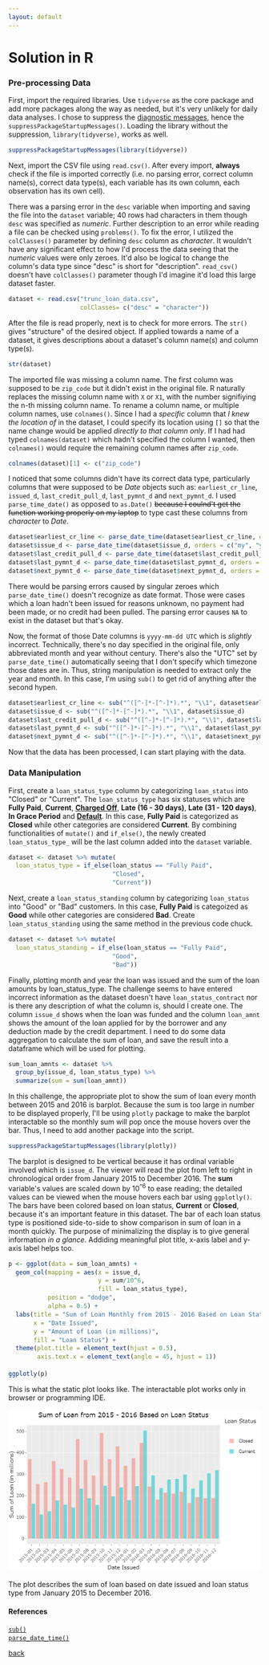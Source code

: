 ```yaml
---
layout: default
---
```


# Solution in R

### Pre-processing Data

First, import the required libraries. Use `tidyverse` as the core package and add more packages along the way as needed, but it's very unlikely for daily data analyses. I chose to suppress the [diagnostic messages](https://www.rdocumentation.org/packages/base/versions/3.6.2/topics/message), hence the `suppressPackageStartupMessages()`. Loading the library without the suppression, `library(tidyverse)`, works as well.

```r
suppressPackageStartupMessages(library(tidyverse))
```

Next, import the CSV file using `read.csv()`. After every import, **always** check if the file is imported correctly (i.e. no parsing error, correct column name(s), correct data type(s), each variable has its own column, each observation has its own cell).

There was a parsing error in the `desc` variable when importing and saving the file into the `dataset` variable; 40 rows had characters in them though `desc` was specified as _numeric_. Further description to an error while reading a file can be checked using `problems()`. To fix the error, I utilized the `colClasses()` parameter by defining `desc` column as _character_. It wouldn't have any significant effect to how I'd process the data seeing that the _numeric_ values were only zeroes. It'd also be logical to change the column's data type since "desc" is short for "description". `read_csv()` doesn't have `colClasses()` parameter though I'd imagine it'd load this large dataset faster.

```r
dataset <- read.csv("trunc_loan_data.csv",
                    colClasses= c("desc" = "character"))
```

After the file is read properly, next is to check for more errors. The `str()` gives "structure" of the desired object. If applied towards a name of a dataset, it gives descriptions about a dataset's column name(s) and column type(s).

```r
str(dataset)
```

The imported file was missing a column name. The first column was supposed to be `zip_code` but it didn't exist in the original file. R naturally replaces the missing column name with `X` or `X1`, with the number signifiying the n-th missing column name. To rename a column name, or multiple column names, use `colnames()`. Since I had a _specific_ column that _I knew the location of_ in the dataset, I could specify its location  using `[]` so that the name change would be applied _directly to that column only_. If I had had typed `colnames(dataset)` which hadn't specified the column I wanted, then `colnames()` would require the remaining column names after `zip_code`.

```r
colnames(dataset)[1] <- c("zip_code")
```

I noticed that some columns didn't have its correct data type, particularly columns that were supposed to be _Date_ objects such as: `earliest_cr_line`, `issued_d`, `last_credit_pull_d`, `last_pymnt_d` and `next_pymnt_d`. I used `parse_time_date()` as opposed to `as.Date()` ~~because I coulnd't get the function working properly on my laptop~~ to type cast these columns from _character_ to _Date_.

```r
dataset$earliest_cr_line <- parse_date_time(dataset$earliest_cr_line, orders = c("my", "ym"))
dataset$issue_d <- parse_date_time(dataset$issue_d, orders = c("my", "ym"))
dataset$last_credit_pull_d <- parse_date_time(dataset$last_credit_pull_d, orders = c("my", "ym"))
dataset$last_pymnt_d <- parse_date_time(dataset$last_pymnt_d, orders = c("my", "ym"))
dataset$next_pymnt_d <- parse_date_time(dataset$next_pymnt_d, orders = c("my", "ym"))
```

There would be parsing errors caused by singular zeroes which `parse_date_time()` doesn't recognize as date format. Those were cases which a loan hadn't been issued for reasons unknown, no payment had been made, or no credit had been pulled. The parsing error causes `NA` to exist in the dataset but that's okay.

Now, the format of those Date columns is `yyyy-mm-dd UTC` which is _slightly_ incorrect. Technically, there's no day specified in the original file, only abbreviated month and year without century. There's also the "UTC" set by `parse_date_time()` automatically seeing that I don't specify which timezone those dates are in. Thus, string manipulation is needed to extract only the year and month. In this case, I'm using `sub()` to get rid of anything after the second hypen.

```r
dataset$earliest_cr_line <- sub("^([^-]*-[^-]*).*", "\\1", dataset$earliest_cr_line)
dataset$issue_d <- sub("^([^-]*-[^-]*).*", "\\1", dataset$issue_d)
dataset$last_credit_pull_d <- sub("^([^-]*-[^-]*).*", "\\1", dataset$last_credit_pull_d)
dataset$last_pymnt_d <- sub("^([^-]*-[^-]*).*", "\\1", dataset$last_pymnt_d)
dataset$next_pymnt_d <- sub("^([^-]*-[^-]*).*", "\\1", dataset$next_pymnt_d)
```

Now that the data has been processed, I can start playing with the data.

### Data Manipulation

First, create a `loan_status_type` column by categorizing `loan_status` into "Closed" or "Current". The `loan_status_type` has six statuses which are **Fully Paid**, **Current**, [**Charged Off**](https://en.wikipedia.org/wiki/Charge-off), **Late (16 - 30 days)**, **Late (31 - 120 days)**, **In Grace Period** and [**Default**](https://www.investopedia.com/terms/d/default2.asp). In this case, **Fully Paid** is categorized as **Closed** while other categories are considered **Current**. By combining functionalities of `mutate()` and `if_else()`, the newly created `loan_status_type_` will be the last column added into the `dataset` variable.

```r
dataset <- dataset %>% mutate(
  loan_status_type = if_else(loan_status == "Fully Paid",
                             "Closed",
                             "Current"))
```

Next, create a `loan_status_standing` column by categorizing `loan_status` into "Good" or "Bad" customers. In this case, **Fully Paid** is categoized as **Good** while other categories are considered **Bad**. Create `loan_status_standing` using the same method in the previous code chuck.

```r
dataset <- dataset %>% mutate(
  loan_status_standing = if_else(loan_status == "Fully Paid",
                             "Good",
                             "Bad"))
```

Finally, plotting month and year the loan was issued and the sum of the loan amounts by loan_status_type. The challenge seems to have entered incorrect information as the dataset doesn't have `loan_status_contract` nor is there any description of what the column is, should I create one. The column `issue_d` shows when the loan was funded and the 
column `loan_amnt` shows the amount of the loan applied for by the borrower and any deduction made by the credit department. I need to do some data aggregation to calculate the sum of loan, and save the result into a dataframe which will be used for plotting.

```r
sum_loan_amnts <- dataset %>%
  group_by(issue_d, loan_status_type) %>%
  summarize(sum = sum(loan_amnt))
```

In this challenge, the appropriate plot to show the sum of loan every month between 2015 and 2016 is barplot. Because the sum is too large in number to be displayed properly, I'll be using `plotly` package to make the barplot interactable so the monthly sum will pop once the mouse hovers over the bar. Thus, I need to add another package into the script.

```r
suppressPackageStartupMessages(library(plotly))
```

The barplot is designed to be vertical because it has ordinal variable involved which is `issue_d`. The viewer will read the plot from left to right in chronological order from January 2015 to December 2016. The **sum** variable's values are scaled down by 10<sup>^6</sup> to ease reading; the detailed values can be viewed when the mouse hovers each bar using `ggplotly()`. The bars have been colored based on loan status, **Current** or **Closed**, because it's an important feature in this dataset. The bar of each loan status type is positioned side-to-side to show comparison in sum of loan in a month quickly. The purpose of minimalizing the display is to give general information _in a glance_. Addiding meaningful plot title, x-axis label and y-axis label helps too.

```r
p <- ggplot(data = sum_loan_amnts) +
  geom_col(mapping = aes(x = issue_d,
                         y = sum/10^6,
                         fill = loan_status_type),
           position = "dodge",
           alpha = 0.5) +
  labs(title = "Sum of Loan Monthly from 2015 - 2016 Based on Loan Status",
       x = "Date Issued",
       y = "Amount of Loan (in millions)",
       fill = "Loan Status") +
  theme(plot.title = element_text(hjust = 0.5),
        axis.text.x = element_text(angle = 45, hjust = 1))

ggplotly(p)
```

This is what the static plot looks like. The interactable plot works only in browser or programming IDE.

![plot1](images/plot1.png)

The plot describes the sum of loan based on date issued and loan status type from January 2015 to December 2016.

#### References

[`sub()`](https://stackoverflow.com/questions/41622326/remove-all-characters-after-the-3rd-occurrence-of-in-each-element-of-a-vecto) <br>
[`parse_date_time()`](https://lubridate.tidyverse.org/reference/parse_date_time.html)

[back](challenge.md)

